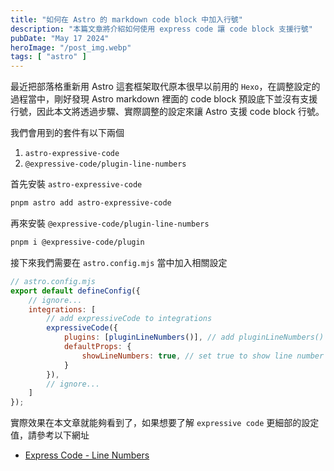 ```yaml
---
title: "如何在 Astro 的 markdown code block 中加入行號"
description: "本篇文章將介紹如何使用 express code 讓 code block 支援行號"
pubDate: "May 17 2024"
heroImage: "/post_img.webp"
tags: [ "astro" ]
---
```


最近把部落格重新用 Astro 這套框架取代原本很早以前用的 `Hexo`，在調整設定的過程當中，剛好發現 Astro markdown 裡面的 code
block 預設底下並沒有支援行號，因此本文將透過步驟、實際調整的設定來讓 Astro 支援 code block 行號。

我們會用到的套件有以下兩個

1. `astro-expressive-code`
2. `@expressive-code/plugin-line-numbers`

首先安裝 `astro-expressive-code`

```bash title="Terminal"
pnpm astro add astro-expressive-code

```

再來安裝 `@expressive-code/plugin-line-numbers`

```bash title="Terminal"
pnpm i @expressive-code/plugin
```

接下來我們需要在 `astro.config.mjs` 當中加入相關設定

```js {6-11}
// astro.config.mjs
export default defineConfig({
    // ignore...
    integrations: [
        // add expressiveCode to integrations
        expressiveCode({
            plugins: [pluginLineNumbers()], // add pluginLineNumbers() plugin
            defaultProps: {
                showLineNumbers: true, // set true to show line number by default
            }
        }),
        // ignore...
    ]
});
```

實際效果在本文章就能夠看到了，如果想要了解 `expressive code` 更細部的設定值，請參考以下網址

- <a href="https://expressive-code.com/plugins/line-numbers/" target="_blank">Express Code - Line Numbers</a>
